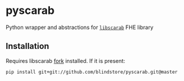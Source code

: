 # pyscarab

Python wrapper and abstractions for [`libscarab`](https://hcrypt.com/) FHE library

## Installation

Requires libscarab [fork](https://github.com/blindstore/libScarab) installed. If it is present:

```
pip install git+git://github.com/blindstore/pyscarab.git@master
```

